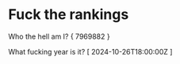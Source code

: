 # Fuck the rankings

Who the hell am I?
{ 7969882 }

What fucking year is it?
[ 2024-10-26T18:00:00Z ]
